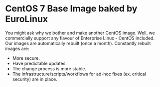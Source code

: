 # CentOS 7 Base Image baked by EuroLinux

You might ask why we bother and make another CentOS image. Well, we commercially support any flavour of Enterprise Linux - CentOS included. Our images are automatically rebuilt (once a month). Constantly rebuilt images are:

- More secure.
- Have predictable updates. 
- The change process is more stable.
- The infrastructure/scripts/workflows for ad-hoc fixes (ex. critical security) are in place.
